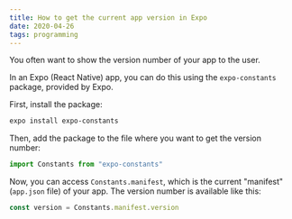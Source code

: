 ```yaml
---
title: How to get the current app version in Expo
date: 2020-04-26
tags: programming
---
```

You often want to show the version number of your app to the user. 

In an Expo (React Native) app, you can do this using the `expo-constants` package, provided by Expo. 

First, install the package: 

```bash
expo install expo-constants
```

Then, add the package to the file where you want to get the version number: 

```javascript
import Constants from "expo-constants"
```

Now, you can access `Constants.manifest`, which is the current "manifest" (`app.json` file) of your app. The version number is available like this: 

```javascript
const version = Constants.manifest.version
```
